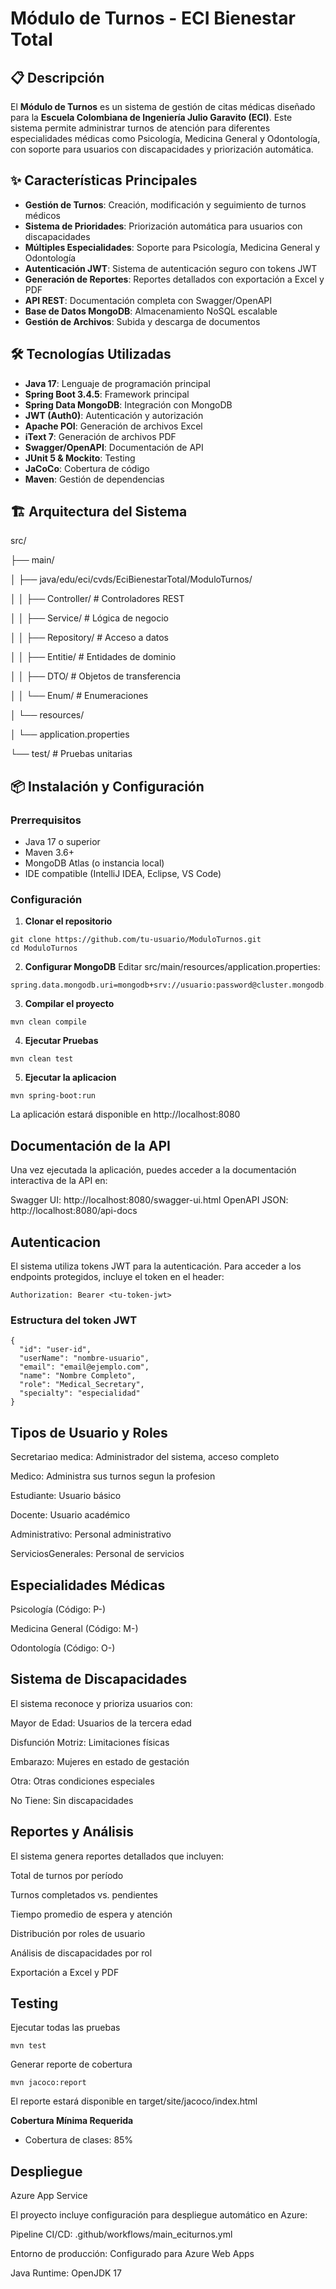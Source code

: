 # Módulo de Turnos - ECI Bienestar Total
## 📋 Descripción

El **Módulo de Turnos** es un sistema de gestión de citas médicas diseñado para la **Escuela Colombiana de Ingeniería Julio Garavito (ECI)**. Este sistema permite administrar turnos de atención para diferentes especialidades médicas como Psicología, Medicina General y Odontología, con soporte para usuarios con discapacidades y priorización automática.

## ✨ Características Principales

- **Gestión de Turnos**: Creación, modificación y seguimiento de turnos médicos
- **Sistema de Prioridades**: Priorización automática para usuarios con discapacidades
- **Múltiples Especialidades**: Soporte para Psicología, Medicina General y Odontología
- **Autenticación JWT**: Sistema de autenticación seguro con tokens JWT
- **Generación de Reportes**: Reportes detallados con exportación a Excel y PDF
- **API REST**: Documentación completa con Swagger/OpenAPI
- **Base de Datos MongoDB**: Almacenamiento NoSQL escalable
- **Gestión de Archivos**: Subida y descarga de documentos

## 🛠️ Tecnologías Utilizadas

- **Java 17**: Lenguaje de programación principal
- **Spring Boot 3.4.5**: Framework principal
- **Spring Data MongoDB**: Integración con MongoDB
- **JWT (Auth0)**: Autenticación y autorización
- **Apache POI**: Generación de archivos Excel
- **iText 7**: Generación de archivos PDF
- **Swagger/OpenAPI**: Documentación de API
- **JUnit 5 & Mockito**: Testing
- **JaCoCo**: Cobertura de código
- **Maven**: Gestión de dependencias

## 🏗️ Arquitectura del Sistema
src/

├── main/

│   ├── java/edu/eci/cvds/EciBienestarTotal/ModuloTurnos/

│   │   ├── Controller/          # Controladores REST

│   │   ├── Service/             # Lógica de negocio

│   │   ├── Repository/          # Acceso a datos

│   │   ├── Entitie/             # Entidades de dominio

│   │   ├── DTO/                 # Objetos de transferencia

│   │   └── Enum/                # Enumeraciones

│   └── resources/

│       └── application.properties

└── test/                        # Pruebas unitarias

## 📦 Instalación y Configuración

### Prerrequisitos

- Java 17 o superior
- Maven 3.6+
- MongoDB Atlas (o instancia local)
- IDE compatible (IntelliJ IDEA, Eclipse, VS Code)

### Configuración

1. **Clonar el repositorio**
```
git clone https://github.com/tu-usuario/ModuloTurnos.git
cd ModuloTurnos
```

2. **Configurar MongoDB**
Editar src/main/resources/application.properties:
```
spring.data.mongodb.uri=mongodb+srv://usuario:password@cluster.mongodb.net/ShiftModule
```
3. **Compilar el proyecto**
```
mvn clean compile
```
4. **Ejecutar Pruebas**
```
mvn clean test
```
5. **Ejecutar la aplicacion**
```
mvn spring-boot:run
```
La aplicación estará disponible en http://localhost:8080

## Documentación de la API
Una vez ejecutada la aplicación, puedes acceder a la documentación interactiva de la API en:

Swagger UI: http://localhost:8080/swagger-ui.html
OpenAPI JSON: http://localhost:8080/api-docs

## Autenticacion
El sistema utiliza tokens JWT para la autenticación. Para acceder a los endpoints protegidos, incluye el token en el header:
```
Authorization: Bearer <tu-token-jwt>
```
### Estructura del token JWT
```
{
  "id": "user-id",
  "userName": "nombre-usuario",
  "email": "email@ejemplo.com", 
  "name": "Nombre Completo",
  "role": "Medical_Secretary",
  "specialty": "especialidad"
}
```

## Tipos de Usuario y Roles

Secretariao medica: Administrador del sistema, acceso completo

Medico: Administra sus turnos segun la profesion

Estudiante: Usuario básico

Docente: Usuario académico

Administrativo: Personal administrativo

ServiciosGenerales: Personal de servicios

## Especialidades Médicas

Psicología (Código: P-)

Medicina General (Código: M-)

Odontología (Código: O-)

## Sistema de Discapacidades
El sistema reconoce y prioriza usuarios con:

Mayor de Edad: Usuarios de la tercera edad

Disfunción Motriz: Limitaciones físicas

Embarazo: Mujeres en estado de gestación

Otra: Otras condiciones especiales

No Tiene: Sin discapacidades

## Reportes y Análisis
El sistema genera reportes detallados que incluyen:

Total de turnos por período

Turnos completados vs. pendientes

Tiempo promedio de espera y atención

Distribución por roles de usuario

Análisis de discapacidades por rol

Exportación a Excel y PDF

##  Testing
Ejecutar todas las pruebas

```
mvn test
```
Generar reporte de cobertura
```
mvn jacoco:report
```
El reporte estará disponible en target/site/jacoco/index.html

**Cobertura Mínima Requerida**

- Cobertura de clases: 85%

## Despliegue
Azure App Service

El proyecto incluye configuración para despliegue automático en Azure:

Pipeline CI/CD: .github/workflows/main_eciturnos.yml

Entorno de producción: Configurado para Azure Web Apps

Java Runtime: OpenJDK 17


